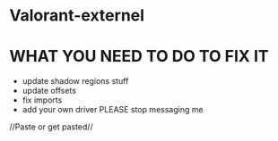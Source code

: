 # Valorant-externel
# WHAT YOU NEED TO DO TO FIX IT

- update shadow regions stuff
- update offsets
- fix imports
- add your own driver
PLEASE stop messaging me

//Paste or get pasted//
